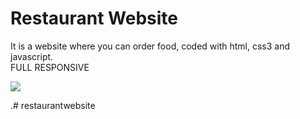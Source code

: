 <h1>Restaurant Website</h1>

<p>It is a website where you can order food, coded with html, css3 and javascript.<br>
FULL RESPONSIVE</p>

![](images/restaurantwebsite.gif)


.# restaurantwebsite
